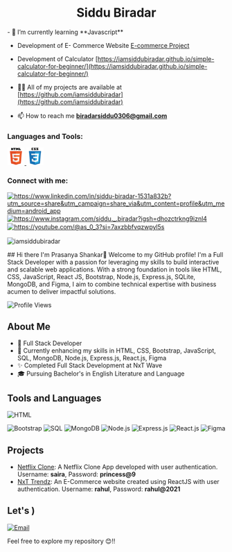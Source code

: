 <h1 align="center">Siddu Biradar</h1>
- 🌱 I’m currently learning **Javascript**

- Development of E- Commerce Website [E-commerce Project](https://iamsiddubiradar.github.io/Simple-E-commerce-Page/)

- Development of Calculator [https://iamsiddubiradar.github.io/simple-calculator-for-beginner/](https://iamsiddubiradar.github.io/simple-calculator-for-beginner/)

- 👨‍💻 All of my projects are available at [https://github.com/iamsiddubiradar](https://github.com/iamsiddubiradar)

- 📫 How to reach me **biradarsiddu0306@gmail.com**

<h3 align="left">Languages and Tools:</h3>
<p align="left"><a href="https://www.w3.org/html/" target="_blank" rel="noreferrer"> <img src="https://raw.githubusercontent.com/devicons/devicon/master/icons/html5/html5-original-wordmark.svg" alt="html5" width="40" height="40"/> </a>  <a href="https://www.w3schools.com/css/" target="_blank" rel="noreferrer"> <img src="https://raw.githubusercontent.com/devicons/devicon/master/icons/css3/css3-original-wordmark.svg" alt="css3" width="40" height="40"/> </a>  </p>

<h3 align="left">Connect with me:</h3>
<p align="left">
<a href="https://linkedin.com/in/https://www.linkedin.com/in/siddu-biradar-1531a832b?utm_source=share&utm_campaign=share_via&utm_content=profile&utm_medium=android_app" target="blank"><img align="center" src="https://raw.githubusercontent.com/rahuldkjain/github-profile-readme-generator/master/src/images/icons/Social/linked-in-alt.svg" alt="https://www.linkedin.com/in/siddu-biradar-1531a832b?utm_source=share&utm_campaign=share_via&utm_content=profile&utm_medium=android_app" height="30" width="40" /></a>
<a href="https://instagram.com/https://www.instagram.com/siddu._.biradar?igsh=dhozctrkng9iznl4" target="blank"><img align="center" src="https://raw.githubusercontent.com/rahuldkjain/github-profile-readme-generator/master/src/images/icons/Social/instagram.svg" alt="https://www.instagram.com/siddu._.biradar?igsh=dhozctrkng9iznl4" height="30" width="40" /></a>
<a href="https://www.youtube.com/c/https://youtube.com/@as_0_3?si=7axzbbfvqzwpyl5s" target="blank"><img align="center" src="https://raw.githubusercontent.com/rahuldkjain/github-profile-readme-generator/master/src/images/icons/Social/youtube.svg" alt="https://youtube.com/@as_0_3?si=7axzbbfvqzwpyl5s" height="30" width="40" /></a>
</p>

<p><img align="center" src="https://github-readme-stats.vercel.app/api/top-langs?username=iamsiddubiradar&show_icons=true&locale=en&layout=compact" alt="iamsiddubiradar" /></p>
## Hi there I'm Prasanya Shankar👋
Welcome to my GitHub profile! I'm a Full Stack Developer with a passion for leveraging my skills to build interactive and scalable web applications. With a strong foundation in tools like HTML, CSS, JavaScript, React JS, Bootstrap, Node.js, Express.js, SQLite, MongoDB, and Figma, I aim to combine technical expertise with business acumen to deliver impactful solutions.


![Profile Views](https://komarev.com/ghpvc/?username=prasanya-web-developer&color=blueviolet)

## About Me
- 💼 Full Stack Developer
- 🌱 Currently enhancing my skills in HTML, CSS, Bootstrap, JavaScript, SQL, MongoDB, Node.js, Express.js, React.js, Figma
- ✨ Completed Full Stack Development at NxT Wave
- 🎓 Pursuing Bachelor's in English Literature and Language

## Tools and Languages
![HTML](https://img.shields.io/badge/HTML-FF4500?style=flat&logo=html5&logoColor=white)

![Bootstrap](https://img.shields.io/badge/Bootstrap-563D7C?style=flat&logo=bootstrap&logoColor=white)
![SQL](https://img.shields.io/badge/SQL-4479A1?style=flat&logo=postgresql&logoColor=white)
![MongoDB](https://img.shields.io/badge/MongoDB-47A248?style=flat&logo=mongodb&logoColor=white)
![Node.js](https://img.shields.io/badge/Node.js-339933?style=flat&logo=node.js&logoColor=white)
![Express.js](https://img.shields.io/badge/Express.js-000000?style=flat&logo=express&logoColor=white)
![React.js](https://img.shields.io/badge/React.js-61DAFB?style=flat&logo=react&logoColor=black)
![Figma](https://img.shields.io/badge/Figma-F24E1E?style=flat&logo=figma&logoColor=white)


## Projects
- [Netflix Clone](https://reactjsmini.ccbp.tech/login):  A Netflix Clone App developed with user authentication. Username: **saira**,  Password: **princess@9**
- [NxT Trendz](https://reactjsmini.ccbp.tech/login):  An E-Commerce website created using ReactJS with user authentication. Username: **rahul**,  Password: **rahul@2021**

## Let's )
[![Email](https://img.shields.io/badge/Email-D14836?style=flat&logo=gmail&logoColor=white)](mailto:biradarsiddu0306@gmail.com)

Feel free to explore my repository 😊!!
